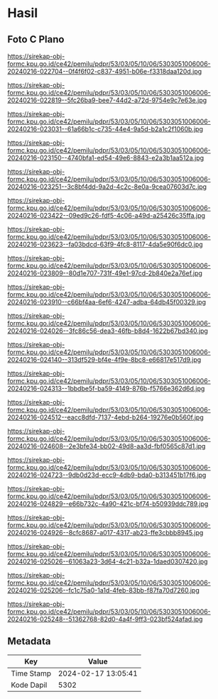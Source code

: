 # Hasil

## Foto C Plano

https://sirekap-obj-formc.kpu.go.id/ce42/pemilu/pdpr/53/03/05/10/06/5303051006006-20240216-022704--0f4f6f02-c837-4951-b06e-f3318daa120d.jpg

https://sirekap-obj-formc.kpu.go.id/ce42/pemilu/pdpr/53/03/05/10/06/5303051006006-20240216-022819--5fc26ba9-bee7-44d2-a72d-9754e9c7e63e.jpg

https://sirekap-obj-formc.kpu.go.id/ce42/pemilu/pdpr/53/03/05/10/06/5303051006006-20240216-023031--61a66b1c-c735-44e4-9a5d-b2a1c2f1060b.jpg

https://sirekap-obj-formc.kpu.go.id/ce42/pemilu/pdpr/53/03/05/10/06/5303051006006-20240216-023150--4740bfa1-ed54-49e6-8843-e2a3b1aa512a.jpg

https://sirekap-obj-formc.kpu.go.id/ce42/pemilu/pdpr/53/03/05/10/06/5303051006006-20240216-023251--3c8bf4dd-9a2d-4c2c-8e0a-9cea07603d7c.jpg

https://sirekap-obj-formc.kpu.go.id/ce42/pemilu/pdpr/53/03/05/10/06/5303051006006-20240216-023422--09ed9c26-fdf5-4c06-a49d-a25426c35ffa.jpg

https://sirekap-obj-formc.kpu.go.id/ce42/pemilu/pdpr/53/03/05/10/06/5303051006006-20240216-023623--fa03bdcd-63f9-4fc8-8117-4da5e90f6dc0.jpg

https://sirekap-obj-formc.kpu.go.id/ce42/pemilu/pdpr/53/03/05/10/06/5303051006006-20240216-023809--80d1e707-731f-49e1-97cd-2b840e2a76ef.jpg

https://sirekap-obj-formc.kpu.go.id/ce42/pemilu/pdpr/53/03/05/10/06/5303051006006-20240216-023910--c66bf4aa-6ef6-4247-adba-64db45f00329.jpg

https://sirekap-obj-formc.kpu.go.id/ce42/pemilu/pdpr/53/03/05/10/06/5303051006006-20240216-024026--3fc86c56-dea3-46fb-b8d4-1622b67bd340.jpg

https://sirekap-obj-formc.kpu.go.id/ce42/pemilu/pdpr/53/03/05/10/06/5303051006006-20240216-024140--313df529-bf4e-4f9e-8bc8-e66817e517d9.jpg

https://sirekap-obj-formc.kpu.go.id/ce42/pemilu/pdpr/53/03/05/10/06/5303051006006-20240216-024313--1bbdbe5f-ba59-4149-876b-f5766e362d6d.jpg

https://sirekap-obj-formc.kpu.go.id/ce42/pemilu/pdpr/53/03/05/10/06/5303051006006-20240216-024512--eacc8dfd-7137-4ebd-b264-19276e0b560f.jpg

https://sirekap-obj-formc.kpu.go.id/ce42/pemilu/pdpr/53/03/05/10/06/5303051006006-20240216-024608--2e3bfe34-bb02-49d8-aa3d-fbf0565c87d1.jpg

https://sirekap-obj-formc.kpu.go.id/ce42/pemilu/pdpr/53/03/05/10/06/5303051006006-20240216-024723--9db0d23d-ecc9-4db9-bda0-b313451b17f6.jpg

https://sirekap-obj-formc.kpu.go.id/ce42/pemilu/pdpr/53/03/05/10/06/5303051006006-20240216-024829--e66b732c-4a90-421c-bf74-b50939ddc789.jpg

https://sirekap-obj-formc.kpu.go.id/ce42/pemilu/pdpr/53/03/05/10/06/5303051006006-20240216-024926--8cfc8687-a017-4317-ab23-ffe3cbbb8945.jpg

https://sirekap-obj-formc.kpu.go.id/ce42/pemilu/pdpr/53/03/05/10/06/5303051006006-20240216-025026--61063a23-3d64-4c21-b32a-1daed0307420.jpg

https://sirekap-obj-formc.kpu.go.id/ce42/pemilu/pdpr/53/03/05/10/06/5303051006006-20240216-025206--fc1c75a0-1a1d-4feb-83bb-f87fa70d7260.jpg

https://sirekap-obj-formc.kpu.go.id/ce42/pemilu/pdpr/53/03/05/10/06/5303051006006-20240216-025248--51362768-82d0-4a4f-9ff3-023bf524afad.jpg


## Metadata

| Key        | Value               |
| ---------- | ------------------- |
| Time Stamp | 2024-02-17 13:05:41 |
| Kode Dapil | 5302                |



